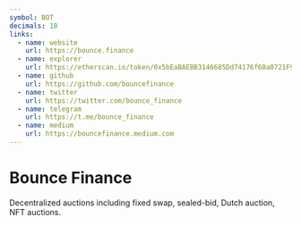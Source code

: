 ```yaml
---
symbol: BOT
decimals: 18
links:
  - name: website
    url: https://bounce.finance
  - name: explorer
    url: https://etherscan.io/token/0x5bEaBAEBB3146685Dd74176f68a0721F91297D37
  - name: github
    url: https://github.com/bouncefinance
  - name: twitter
    url: https://twitter.com/bounce_finance
  - name: telegram
    url: https://t.me/bounce_finance
  - name: medium
    url: https://bouncefinance.medium.com
---
```


# Bounce Finance

Decentralized auctions including fixed swap, sealed-bid, Dutch auction, NFT auctions.
